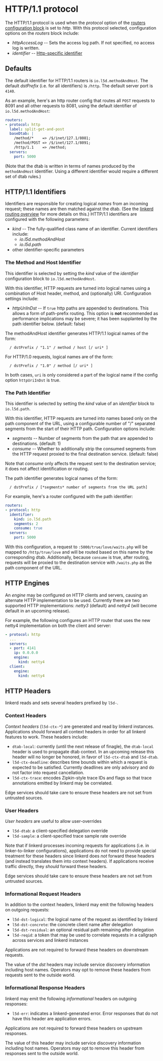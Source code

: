 # HTTP/1.1 protocol

The HTTP/1.1 protocol is used when the *protocol* option of the
[routers configuration block](config.md#routers) is set to *http*.
With this protocol selected, configuration options on the *routers* block
include:

* *httpAccessLog* -- Sets the access log path.  If not specified, no
access log is written.
* *identifier* -- [Http-specific identifier](#protocol-http-identifiers)

<a name="protocol-http-defaults"></a>
## Defaults

The default identifier for HTTP/1.1 routers is `io.l5d.methodAndHost`.  The
default _dstPrefix_ (i.e. for all identifiers) is `/http`. The default server
port is `4140`.

As an example, here's an http router config that routes all `POST`
requests to 8091 and all other requests to 8081, using the default
identifier of `io.l5d.methodAndHost`:

```yaml
routers:
- protocol: http
  label: split-get-and-post
  baseDtab: |
    /method/*    => /$/inet/127.1/8081;
    /method/POST => /$/inet/127.1/8091;
    /http/1.1    => /method;
  servers:
    port: 5000
```

(Note that the dtab is written in terms of names produced by the
`methodAndHost` identifier. Using a different identifier would require a
different set of dtab rules.)

<a name="protocol-http-identifiers"></a>
## HTTP/1.1 Identifiers

Identifiers are responsible for creating logical *names* from an incoming
request; these names are then matched against the dtab. (See the [linkerd
routing overview](https://linkerd.io/doc/latest/routing/) for more details on
this.) HTTP/1.1 identifiers are configured with the following parameters:

* *kind* -- The fully-qualified class name of an identifier. Current
identifiers include:
  * *io.l5d.methodAndHost*
  * *io.l5d.path*
* other identifier-specific parameters

### The Method and Host Identifier

This identifier is selected by setting the *kind* value of the *identifier*
configuration block to `io.l5d.methodAndHost`.

With this identifier, HTTP requests are turned into logical names using a
combination of Host header, method, and (optionally) URI. Configuration
settings include:

* *httpUriInDst* -- If `true` http paths are appended to destinations. This
  allows a form of path-prefix routing. This option is **not** recommended as
  performance implications may be severe; it has been supplanted by the path
  identifier below. (default: false)

The methodAndHost identifier generates HTTP/1.1 logical names of the form:
```
  / dstPrefix / "1.1" / method / host [/ uri* ]
```
For HTTP/1.0 requests, logical names are of the form:
```
  / dstPrefix / "1.0" / method [/ uri* ]
```

In both cases, `uri` is only considered a part of the logical name if the
config option `httpUriInDst` is true.

### The Path Identifier

This identifier is selected by setting the *kind* value of an *identifier*
block to `io.l5d.path`.

With this identifier, HTTP requests are turned into names based only on the
path component of the URL, using a configurable number of "/" separated
segments from the start of their HTTP path. Configuration options include:

* *segments* -- Number of segments from the path that are appended to
  destinations. (default: 1)
* *consume* -- Whether to additionally strip the consumed segments from the
  HTTP request proxied to the final destination service. (default: false)

Note that *consume* only affects the request sent to the destination service;
it does not affect identification or routing.

The path identifier generates logical names of the form:
```
  / dstPrefix / [*segments* number of segments from the URL path]
```

For example, here's a router configured with the path identifier:

```yaml
routers:
- protocol: http
  identifier:
    kind: io.l5d.path
    segments: 2
    consume: true
  servers:
    port: 5000
```

With this configuration, a request to `:5000/true/love/waits.php` will be
mapped to `/http/true/love` and will be routed based on this name by the
corresponding dtab. Additionally, because `consume` is true, after routing,
requests will be proxied to the destination service with `/waits.php` as the
path component of the URL.

## HTTP Engines

An _engine_ may be configured on HTTP clients and servers, causing an
alternate HTTP implementation to be used. Currently there are two
supported HTTP implementations: _netty3_ (default) and _netty4_ (will
become default in an upcoming release).

For example, the following configures an HTTP router that uses the new
netty4 implementation on both the client and server:

```yaml
- protocol: http
  ...
  servers:
  - port: 4141
    ip: 0.0.0.0
    engine:
      kind: netty4
  client:
    engine:
      kind: netty4
```


## HTTP Headers

linkerd reads and sets several headers prefixed by `l5d-`.

### Context Headers

_Context headers_ (`l5d-ctx-*`) are generated and read by linkerd
instances. Applications should forward all context headers in order
for all linkerd features to work. These headers include:

- `dtab-local`: currently (until the next release of finagle), the
  `dtab-local` header is used to propagate dtab context. In an
  upcoming release this header will no longer be honored, in favor of
  `l5d-ctx-dtab` and `l5d-dtab`.
- `l5d-ctx-deadline`: describes time bounds within which a request is
  expected to be satisfied. Currently deadlines are only advisory and
  do not factor into request cancellation.
- `l5d-ctx-trace`: encodes Zipkin-style trace IDs and flags so that
  trace annotations emitted by linkerd may be correlated.

Edge services should take care to ensure these headers are not set
from untrusted sources.

### User Headers

_User headers_ are useful to allow user-overrides

- `l5d-dtab`: a client-specified delegation override
- `l5d-sample`: a client-specified trace sample rate override

Note that if linkerd processes incoming requests for applications
(i.e. in linker-to-linker configurations), applications do not need to
provide special treatment for these headers since linkerd does _not_
forward these headers (and instead translates them into context
headers). If applications receive traffic directly, they _should_
forward these headers.

Edge services should take care to ensure these headers are not set
from untrusted sources.

### Informational Request Headers

In addition to the context headers, linkerd may emit the following
headers on outgoing requests:

- `l5d-dst-logical`: the logical name of the request as identified by linkerd
- `l5d-dst-concrete`: the concrete client name after delegation
- `l5d-dst-residual`: an optional residual path remaining after delegation
- `l5d-reqid`: a token that may be used to correlate requests in a
               callgraph across services and linkerd instances

Applications are not required to forward these headers on downstream
requests.

The value of the _dst_ headers may include service discovery
information including host names.  Operators may opt to remove these
headers from requests sent to the outside world.

### Informational Response Headers

linkerd may emit the following _informational_ headers on outgoing
responses:

- `l5d-err`: indicates a linkerd-generated error. Error responses
             that do not have this header are application errors.

Applications are not required to forward these headers on upstream
responses.

The value of this header may include service discovery information
including host names. Operators may opt to remove this header from
responses sent to the outside world.
